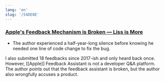 ```yaml
---
lang: 'en'
slug: '/54DE0E'
---
```


### [Apple's Feedback Mechanism is Broken — Liss is More](https://www.caseyliss.com/2022/6/20/feedback-is-broken-stop-trying-to-make-radar-happen)

- The author experienced a half-year-long silence before knowing he needed one line of code change to fix the bug.

I also submitted 18 feedbacks since 2017-ish and only heard back once.
However, [[Apple]] Feedback Assistant is not a developer Q&A platform.
The author points out that the feedback assistant is broken, but the author also wrongfully accuses a product.
